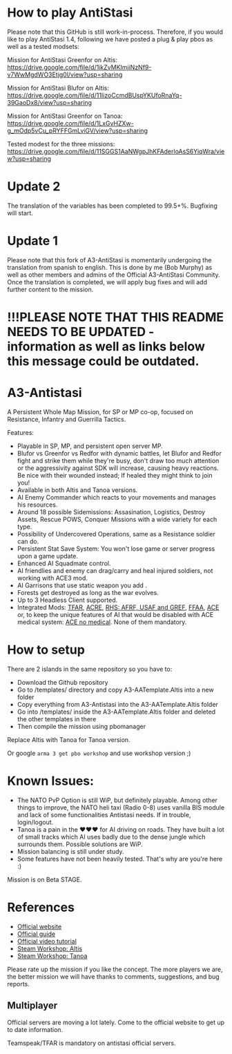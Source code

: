 # How to play AntiStasi
Please note that this GitHub is still work-in-process.
Therefore, if you would like to play AntiStasi 1.4, following we have posted a plug & play pbos as well as a tested modsets:

Mission for AntiStasi Greenfor on Altis:
https://drive.google.com/file/d/1ikZvMKImjiNzNf9-v7WwMgdWO3Etjg0l/view?usp=sharing

Mission for AntiStasi Blufor on Altis:
https://drive.google.com/file/d/11IizoCcmdBUspYKUfoRnaYq-39GaoDx8/view?usp=sharing

Mission for AntiStasi Greenfor on Tanoa:
https://drive.google.com/file/d/1LxGvHZXw-g_mOdp5vCu_pRYFFGmLviGV/view?usp=sharing


Tested modest for the three missions:
https://drive.google.com/file/d/11SGGS1AaNWgpJhKFAderloAsS6YiqWra/view?usp=sharing




# Update 2

The translation of the variables has been completed to 99.5+%.
Bugfixing will start.

# Update 1

Please note that this fork of A3-AntiStasi is momentarily undergoing the translation from spanish to english. This is done by me (Bob Murphy) as well as other members and admins of the Official A3-AntiStasi Community.
Once the translation is completed, we will apply bug fixes and will add further content to the mission.

# !!!PLEASE NOTE THAT THIS README NEEDS TO BE UPDATED - information as well as links below this message could be outdated.
# A3-Antistasi

A Persistent Whole Map Mission, for SP or MP co-op, focused on Resistance, Infantry and Guerrilla Tactics.

Features:

- Playable in SP, MP, and persistent open server MP.
- Blufor vs Greenfor vs Redfor with dynamic battles, let Blufor and Redfor fight and strike them while they're busy, don't draw too much attention or the aggressivity against SDK will increase, causing heavy reactions. Be nice with their wounded instead; If healed they might think to join you!
- Available in both Altis and Tanoa versions.
- AI Enemy Commander which reacts to your movements and manages his resources.
- Around 18 possible Sidemissions: Assasination, Logistics, Destroy Assets, Rescue POWS, Conquer Missions with a wide variety for each type.
- Possibility of Undercovered Operations, same as a Resistance soldier can do.
- Persistent Stat Save System: You won't lose game or server progress upon a game update.
- Enhanced AI Squadmate control.
- AI friendlies and enemy can drag/carry and heal injured soldiers, not working with ACE3 mod.
- AI Garrisons that use static weapon you add .
- Forests get destroyed as long as the war evolves.
- Up to 3 Headless Client supported.
- Integrated Mods: [TFAR](https://steamcommunity.com/sharedfiles/filedetails/?id=620019431), [ACRE](https://steamcommunity.com/sharedfiles/filedetails/?id=751965892&searchtext=acre), [RHS: AFRF, USAF and GREF](https://steamcommunity.com/workshop/filedetails/?id=843770737), [FFAA](https://steamcommunity.com/sharedfiles/filedetails/?id=820994401&searchtext=FFAA), [ACE](https://steamcommunity.com/sharedfiles/filedetails/?id=463939057) or, to keep the unique features of AI that would be disabled with ACE medical system: [ACE no medical](https://steamcommunity.com/sharedfiles/filedetails/?id=1316471790). None of them mandatory.

# How to setup

There are 2 islands in the same repository so you have to:
- Download the Github repository
- Go to /templates/ directory and copy A3-AATemplate.Altis into a new folder
- Copy everything from A3-Antistasi into the A3-AATemplate.Altis folder
- Go into /templates/ inside the A3-AATemplate.Altis folder and deleted the other templates in there
- Then compile the mission using pbomanager

Replace Altis with Tanoa for Tanoa version.

Or google `arma 3 get pbo workshop` and use workshop version ;)

# Known Issues:

- The NATO PvP Option is still WiP, but definitely playable. Among other things to improve, the NATO heli taxi (Radio 0-8) uses vanilla BIS module and lack of some functionalities Antistasi needs. If in trouble, login/logout.
- Tanoa is a pain in the ♥♥♥ for AI driving on roads. They have built a lot of small tracks which AI uses badly due to the dense jungle which surrounds them. Possible solutions are WiP.
- Mission balancing is still under study.
- Some features have not been heavily tested. That's why are you're here :)

Mission is on Beta STAGE.

# References

- [Official website](http://a3antistasi.enjin.com/)
- [Official guide](https://docs.google.com/document/d/1cCptf8Uo-mBHRhIqx1BPznECzgRqwJuj70AGjiI6KOI/edit)
- [Official video tutorial](https://www.youtube.com/watch?v=nebLG3Jhrbk)
- [Steam Workshop: Altis](https://steamcommunity.com/sharedfiles/filedetails/?id=378941393)
- [Steam Workshop: Tanoa](http://steamcommunity.com/sharedfiles/filedetails/?id=750430992)

Please rate up the mission if you like the concept. The more players we are, the better mission we will have thanks to comments, suggestions, and bug reports.

## Multiplayer
Official servers are moving a lot lately.
Come to the official website to get up to date information.

Teamspeak/TFAR is mandatory on antistasi official servers.
